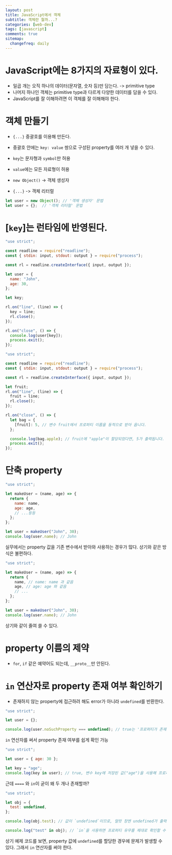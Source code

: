 ```yaml
---
layout: post
title: JavaScript에서 객체
subtitle: 객체란 뭘까...?
categories: [web-dev]
tags: [javascript]
comments: true
sitemap:
  changefreq: daily
---
```


# JavaScript에는 8가지의 자료형이 있다.

- 일곱 개는 오직 하나의 데이터(문자열, 숫자 등)만 담는다. -> primitive type
- 나머지 하나인 객체는 primitive type과 다르게 다양한 데이터를 담을 수 있다.
- JavaScript를 잘 이해하려면 이 객체를 잘 이해해야 한다.

# 객체 만들기

- `{...}` 중괄호를 이용해 만든다.
- 중괄호 안에는 `key: value` 쌍으로 구성된 property를 여러 개 넣을 수 있다.
- `key`는 문자형과 `symbol`만 허용
- `value`에는 모든 자료형이 허용

- `new Object()` -> 객체 생성자 
- `{...}` -> 객체 리터럴


```javascript
let user = new Object(); // '객체 생성자' 문법
let user = {};  // '객체 리터럴' 문법
```


# [`key`]는 런타임에 반영된다.

```javascript
"use strict";

const readline = require("readline");
const { stdin: input, stdout: output } = require("process");

const rl = readline.createInterface({ input, output });

let user = {
  name: "John",
  age: 30,
};

let key;

rl.on("line", (line) => {
  key = line;
  rl.close();
});

rl.on("close", () => {
  console.log(user[key]);
  process.exit();
});

```


```javascript
"use strict";

const readline = require("readline");
const { stdin: input, stdout: output } = require("process");

const rl = readline.createInterface({ input, output });

let fruit;
rl.on("line", (line) => {
  fruit = line;
  rl.close();
});

rl.on("close", () => {
  let bag = {
    [fruit]: 5, // 변수 fruit에서 프로퍼티 이름을 동적으로 받아 옵니다.
  };

  console.log(bag.apple); // fruit에 "apple"이 할당되었다면, 5가 출력됩니다.
  process.exit();
});

```

# 단축 property

```javascript
"use strict";

let makeUser = (name, age) => {
  return {
    name: name,
    age: age,
    // ...등등
  };
};

let user = makeUser("John", 30);
console.log(user.name); // John

```

실무에서는 property 값을 기존 변수에서 받아와 사용하는 경우가 많다.
상기와 같은 방식은 불편하다.

```javascript
"use strict";

let makeUser = (name, age) => {
  return {
    name, // name: name 과 같음
    age, // age: age 와 같음
    // ...
  };
};

let user = makeUser("John", 30);
console.log(user.name); // John

```

상기와 같이 줄여 쓸 수 있다.

# property 이름의 제약

- `for`, `if` 같은 예약어도 되는데, `__proto__`만 안된다.

# `in` 연산자로 property 존재 여부 확인하기

- 존재하지 않는 property에 접근하려 해도 error가 아니라 `undefined`를 반환한다.

```javascript
"use strict";

let user = {};

console.log(user.noSuchProperty === undefined); // true는 '프로퍼티가 존재하지 않음'을 의미합니다.

```

`in` 연산자를 써서 property 존재 여부를 쉽게 확인 가능

```javascript
"use strict";

let user = { age: 30 };

let key = "age";
console.log(key in user); // true, 변수 key에 저장된 값("age")을 사용해 프로퍼티 존재 여부를 확인합니다.

```

근데 `====` 와 `in`이 굳이 왜 두 개나 존재할까?

```javascript
"use strict";

let obj = {
  test: undefined,
};

console.log(obj.test); // 값이 `undefined`이므로, 얼럿 창엔 undefined가 출력됩니다. 그런데 프로퍼티 test는 존재합니다.

console.log("test" in obj); // `in`을 사용하면 프로퍼티 유무를 제대로 확인할 수 있습니다(true가 출력됨).

```

상기 예제 코드를 보면, property 값에 `undefined`를 할당한 경우에 문제가 발생할 수 있다. 그래서 `in` 연산자를 써야 한다.
